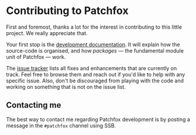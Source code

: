 # Contributing to Patchfox

First and foremost, thanks a lot for the interest in contributing to this little project. We really appreciate that.

Your first stop is the [development documentation](https://patchfox.org/#/development/). It will explain how the source-code is organised, and how _packages_ — the fundamental module unit of Patchfox — work.

The [issue tracker](https://github.com/soapdog/patchfox/issues) lists all fixes and enhancements that are currently on track. Feel free to browse them and reach out if you'd like to help with any specific issue. Also, don't be discouraged from playing with the code and working on something that is not on the issue list. 

## Contacting me

The best way to contact me regarding Patchfox development is by posting a message in the `#patchfox` channel using SSB.
